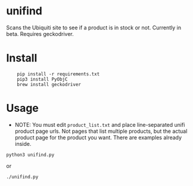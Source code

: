 # unifind
Scans the Ubiquiti site to see if a product is in stock or not. Currently in beta. Requires geckodriver.

# Install

```
    pip install -r requirements.txt
    pip3 install PyObjC
    brew install geckodriver
```

# Usage

- NOTE: You must edit `product_list.txt` and place line-separated unifi product page urls. Not pages that list multiple products, but the actual product page for the product you want. There are examples already inside.

```
python3 unifind.py
```

or

```
./unifind.py
```
